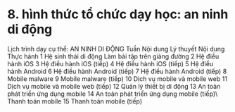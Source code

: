 # 8. hình thức tổ chức dạy học: an ninh di động
Lịch trình dạy cụ thể: AN NINH DI ĐỘNG Tuần Nội dung Lý thuyết Nội dung Thực hành 1 Hệ sinh thái di động Làm bài tập trên giảng đường 2 Hệ điều hành iOS 3 Hệ điều hành iOS (tiếp) 4 Hệ điều hành iOS (tiếp) 5 Hệ điều hành Android 6 Hệ điều hành Android (tiếp) 7 Hệ điều hành Android (tiếp) 8 Mobile malware 9 Mobile malware (tiếp) 10 Dịch vụ mobile và mobile web 11 Dịch vụ mobile và mobile web (tiếp) 12 Quản lý thiết bị di động 13 An toàn phát triển ứng dụng mobile 14 An toàn phát triển ứng dụng mobile (tiếp)\ Thanh toán mobile 15 Thanh toán mobile (tiếp)
